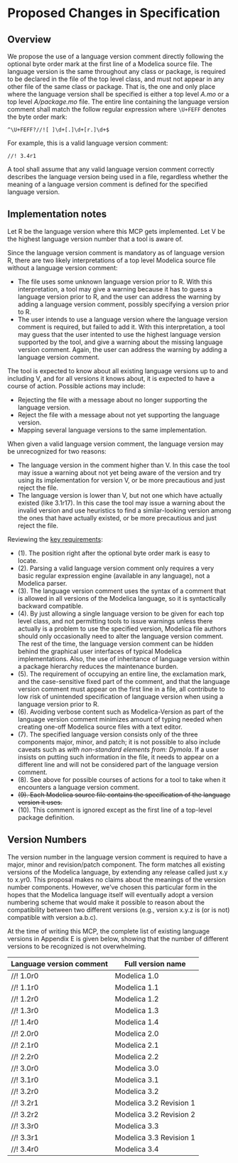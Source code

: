 #  Proposed Changes in Specification

## Overview
We propose the use of a language version comment directly following the optional byte order mark at the first line of a Modelica source file.  The language version is the same throughout any class or package, is required to be declared in the file of the top level class, and must not appear in any other file of the same class or package.  That is, the one and only place where the language version shall be specified is either a top level _A.mo_ or a top level _A/package.mo_ file.  The entire line containing the language version comment shall match the follow regular expression where `\U+FEFF` denotes the byte order mark:
```
^\U+FEFF?//![ ]\d+[.]\d+[r.]\d+$
```

For example, this is a valid language version comment:
```
//! 3.4r1
```

A tool shall assume that any valid language version comment correctly describes the language version being used in a file, regardless whether the meaning of a language version comment is defined for the specified language version.

## Implementation notes
Let R be the language version where this MCP gets implemented.  Let V be the highest language version number that a tool is aware of.

Since the language version comment is mandatory as of language version R, there are two likely interpretations of a top level Modelica source file without a language version comment:
* The file uses some unknown language version prior to R.  With this interpretation, a tool may give a warning because it has to guess a language version prior to R, and the user can address the warning by adding a language version comment, possibly specifying a version prior to R.
* The user intends to use a language version where the language version comment is required, but failed to add it.  With this interpretation, a tool may guess that the user intented to use the highest language version supported by the tool, and give a warning about the missing language version comment.  Again, the user can address the warning by adding a language version comment.

The tool is expected to know about all existing language versions up to and including V, and for all versions it knows about, it is expected to have a course of action.  Possible actions may include:
* Rejecting the file with a message about no longer supporting the language version.
* Reject the file with a message about not yet supporting the language version.
* Mapping several language versions to the same implementation.

When given a valid language version comment, the language version may be unrecognized for two reasons:
* The language version in the comment higher than V.  In this case the tool may issue a warning about not yet being aware of the version and try using its implementation for version V, or be more precautious and just reject the file.
* The language version is lower than V, but not one which have actually existed (like 3.1r17).  In this case the tool may issue a warning about the invalid version and use heuristics to find a similar-looking version among the ones that have actually existed, or be more precautious and just reject the file.

Reviewing the [key requirements](rationale.md#key-requirements):
* (1).  The position right after the optional byte order mark is easy to locate.
* (2).  Parsing a valid language version comment only requires a very basic regular expression engine (available in any language), not a Modelica parser.
* (3).  The language version comment uses the syntax of a comment that is allowed in all versions of the Modelica language, so it is syntactically backward compatible.
* (4).  By just allowing a single language version to be given for each top level class, and not permitting tools to issue warnings unless there actually is a problem to use the specified version, Modelica file authors should only occasionally need to alter the language version comment.  The rest of the time, the language version comment can be hidden behind the graphical user interfaces of typical Modelica implementations.  Also, the use of inheritance of language version within a package hierarchy reduces the maintenance burden.
* (5).  The requirement of occupying an entire line, the exclamation mark, and the case-sensitive fixed part of the comment, and that the language version comment must appear on the first line in a file, all contribute to low risk of unintended specification of language version when using a language version prior to R.
* (6).  Avoiding verbose content such as Modelica-Version as part of the language version comment minimizes amount of typing needed when creating one-off Modelica source files with a text editor.
* (7).  The specified language version consists only of the three components major, minor, and patch; it is not possible to also include caveats such as _with non-standard elements from: Dymola_.  If a user insists on putting such information in the file, it needs to appear on a different line and will not be considered part of the language version comment.
* (8).  See above for possible courses of actions for a tool to take when it encounters a language version comment.
* ~~(9).  Each Modelica source file contains the specification of the language version it uses.~~
* (10). This comment is ignored except as the first line of a top-level package definition.

## Version Numbers
The version number in the language version comment is required to have a major, minor and revision/patch component.  The form matches all existing versions of the Modelica language, by extending any release called just x.y to x.yr0.
This proposal makes no claims about the meanings of the version number components.  However, we’ve chosen this particular form in the hopes that the Modelica language itself will eventually adopt a version numbering scheme that would make it possible to reason about the compatibility between two different versions (e.g., version x.y.z is (or is not) compatible with version a.b.c).

At the time of writing this MCP, the complete list of existing language versions in Appendix E is given below, showing that the number of different versions to be recognized is not overwhelming.

| Language version comment | Full version name |
|--|--|
| //! 1.0r0 | Modelica 1.0 |
| //! 1.1r0 | Modelica 1.1 |
| //! 1.2r0 | Modelica 1.2 |
| //! 1.3r0 | Modelica 1.3 |
| //! 1.4r0 | Modelica 1.4 |
| //! 2.0r0 | Modelica 2.0 |
| //! 2.1r0 | Modelica 2.1 |
| //! 2.2r0 | Modelica 2.2 |
| //! 3.0r0 | Modelica 3.0 |
| //! 3.1r0 | Modelica 3.1 |
| //! 3.2r0 | Modelica 3.2 |
| //! 3.2r1 | Modelica 3.2 Revision 1 |
| //! 3.2r2 | Modelica 3.2 Revision 2 |
| //! 3.3r0 | Modelica 3.3 |
| //! 3.3r1 | Modelica 3.3 Revision 1 |
| //! 3.4r0 | Modelica 3.4 |
